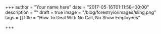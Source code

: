 +++
author = "Your name here"
date = "2017-05-16T01:11:58+00:00"
description = ""
draft = true
image = "/blog/forestryio/images/sling.png"
tags = []
title = "How To Deal With No Call, No Show Employees"

+++
